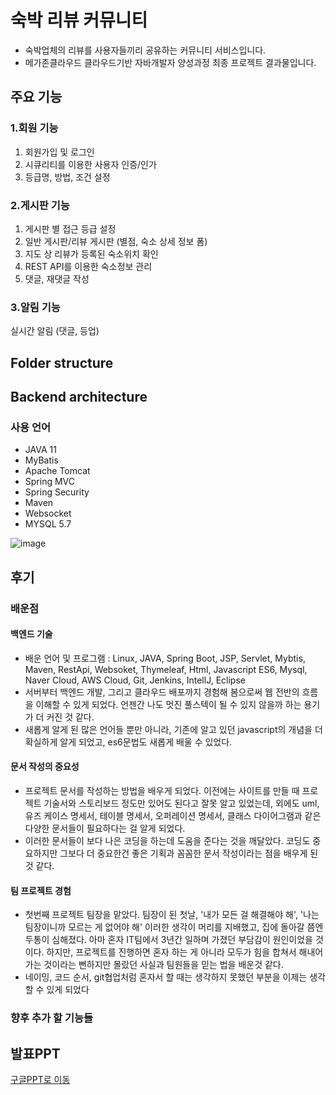 # 숙박 리뷰 커뮤니티
- 숙박업체의 리뷰를 사용자들끼리 공유하는 커뮤니티 서비스입니다.
- 메가존클라우드 클라우드기반 자바개발자 양성과정 최종 프로젝트 결과물입니다.

## 주요 기능
### 1.회원 기능
1. 회원가입 및 로그인
2. 시큐리티를 이용한 사용자 인증/인가
3. 등급명, 방법, 조건 설정

### 2.게시판 기능
1. 게시판 별 접근 등급 설정
2. 일반 게시판/리뷰 게시판 (별점, 숙소 상세 정보 폼)
3. 지도 상 리뷰가 등록된 숙소위치 확인
4. REST API를 이용한 숙소정보 관리
5. 댓글, 재댓글 작성

### 3.알림 기능
실시간 알림 (댓글, 등업)

## Folder structure

## Backend architecture
### 사용 언어
- JAVA 11
- MyBatis
- Apache Tomcat
- Spring MVC
- Spring Security
- Maven
- Websocket
- MYSQL 5.7

![image](https://user-images.githubusercontent.com/42165121/161972240-a2ef889d-32c4-4ff6-85e7-bce1dd8d8e5c.png)

## 후기
### 배운점
#### 백엔드 기술
- 배운 언어 및 프로그램 : Linux, JAVA, Spring Boot, JSP, Servlet, Mybtis, Maven, RestApi, Websoket, Thymeleaf, Html, Javascript ES6, Mysql, Naver Cloud, AWS Cloud, Git, Jenkins, IntellJ, Eclipse
- 서버부터 백엔드 개발, 그리고 클라우드 배포까지 경험해 봄으로써 웹 전반의 흐름을 이해할 수 있게 되었다. 언젠간 나도 멋진 풀스텍이 될 수 있지 않을까 하는 용기가 더 커진 것 같다.
- 새롭게 알게 된 많은 언어들 뿐만 아니라, 기존에 알고 있던 javascript의 개념을 더 확실하게 알게 되었고, es6문법도 새롭게 배울 수 있었다.

#### 문서 작성의 중요성
- 프로젝트 문서를 작성하는 방법을 배우게 되었다. 이전에는 사이트를 만들 때 프로젝트 기술서와 스토리보드 정도만 있어도 된다고 잘못 알고 있었는데, 외에도 uml, 유즈 케이스 명세서, 테이블 명세서, 오퍼레이션 명세서, 클래스 다이어그램과 같은 다양한 문서들이 필요하다는 걸 알게 되었다.
- 이러한 문서들이 보다 나은 코딩을 하는데 도움을 준다는 것을 깨달았다. 코딩도 중요하지만 그보다 더 중요한건 좋은 기획과 꼼꼼한 문서 작성이라는 점을 배우게 된 것 같다.

#### 팀 프로젝트 경험
- 첫번째 프로젝트 팀장을 맡았다. 팀장이 된 첫날, '내가 모든 걸 해결해야 해', '나는 팀장이니까 모르는 게 없어야 해' 이러한 생각이 머리를 지배했고, 집에 돌아갈 쯤엔 두통이 심해졌다. 아마 혼자 IT팀에서 3년간 일하며 가졌던 부담감이 원인이었을 것이다. 하지만, 프로젝트를 진행하면 혼자 하는 게 아니라 모두가 힘을 합쳐서 해내어 가는 것이라는 뻔하지만 몰랐던 사실과 팀원들을 믿는 법을 배운것 같다. 
- 네이밍, 코드 순서, git협업처럼 혼자서 할 때는 생각하지 못했던 부분을 이제는 생각할 수 있게 되었다

### 향후 추가 할 기능들

## 발표PPT
<a href="https://docs.google.com/presentation/d/1mQgNFeXBURNA9e6sBy7bVlvAA39sX9ka/edit?usp=sharing&ouid=111027105502862009493&rtpof=true&sd=true" target="_blank">구글PPT로 이동</a>

